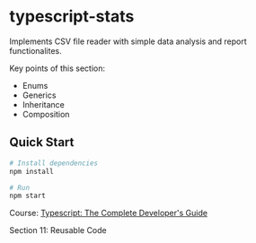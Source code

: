 # typescript-stats

Implements CSV file reader with simple data analysis and report functionalites.

Key points of this section:

- Enums
- Generics
- Inheritance
- Composition

## Quick Start

```zsh
# Install dependencies
npm install

# Run
npm start
```

Course:
[Typescript: The Complete Developer's Guide](https://www.udemy.com/course/typescript-the-complete-developers-guide/learn/lecture/15066870#content)

Section 11: Reusable Code

